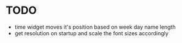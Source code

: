 # TODO
* time widget moves it's position based on week day name length
* get resolution on startup and scale the font sizes accordingly

